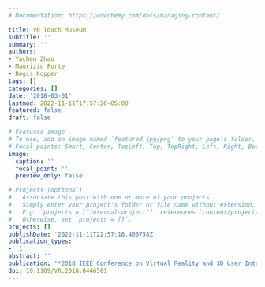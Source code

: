 ```yaml
---
# Documentation: https://wowchemy.com/docs/managing-content/

title: VR Touch Museum
subtitle: ''
summary: ''
authors:
- Yuchen Zhao
- Maurizio Forte
- Regis Kopper
tags: []
categories: []
date: '2018-03-01'
lastmod: 2022-11-11T17:57:20-05:00
featured: false
draft: false

# Featured image
# To use, add an image named `featured.jpg/png` to your page's folder.
# Focal points: Smart, Center, TopLeft, Top, TopRight, Left, Right, BottomLeft, Bottom, BottomRight.
image:
  caption: ''
  focal_point: ''
  preview_only: false

# Projects (optional).
#   Associate this post with one or more of your projects.
#   Simply enter your project's folder or file name without extension.
#   E.g. `projects = ["internal-project"]` references `content/project/deep-learning/index.md`.
#   Otherwise, set `projects = []`.
projects: []
publishDate: '2022-11-11T22:57:18.400758Z'
publication_types:
- '1'
abstract: ''
publication: '*2018 IEEE Conference on Virtual Reality and 3D User Interfaces (VR)*'
doi: 10.1109/VR.2018.8446581
---
```

